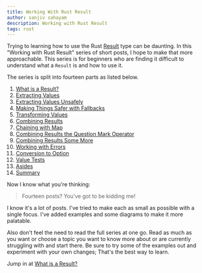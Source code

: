 ```yaml
---
title: Working With Rust Result
author: sanjiv sahayam
description: Working with Rust Result
tags: rust
---
```


Trying to learning how to use the Rust [Result](https://doc.rust-lang.org/std/result/enum.Result.html) type can be daunting. In this "Working with Rust Result" series of short posts, I hope to make that more approachable. This series is for beginners who are finding it difficult to understand what a `Result` is and how to use it.

The series is split into fourteen parts as listed below.

1. [What is a Result?](2024-01-24-working-with-rust-result-part-1.html)
1. [Extracting Values](2024-01-24-working-with-rust-result-part-2.html)
1. [Extracting Values Unsafely](2024-01-24-working-with-rust-result-part-3.html)
1. [Making Things Safer with Fallbacks](2024-01-24-working-with-rust-result-part-4.html)
1. [Transforming Values](2024-01-24-working-with-rust-result-part-5.html)
1. [Combining Results](2024-01-24-working-with-rust-result-part-6.html)
1. [Chaining with Map](2024-01-24-working-with-rust-result-part-7.html)
1. [Combining Results the Question Mark Operator](2024-01-24-working-with-rust-result-part-8.html)
1. [Combining Results Some More](2024-01-24-working-with-rust-result-part-9.html)
1. [Working with Errors](2024-01-24-working-with-rust-result-part-10.html)
1. [Conversion to Option](2024-01-24-working-with-rust-result-part-11.html)
1. [Value Tests](2024-01-24-working-with-rust-result-part-12.html)
1. [Asides](2024-01-24-working-with-rust-result-part-13.html)
1. [Summary](2024-01-24-working-with-rust-result-part-14.html)

Now I know what you're thinking:

> Fourteen posts? You've got to be kidding me!

I know it's a lot of posts. I've tried to make each as small as possible with a single focus. I've added examples and some diagrams to make it more palatable.

Also don't feel the need to read the full series at one go. Read as much as you want or choose a topic you want to know more about or are currently struggling with and start there. Be sure to try some of the examples out and experiment with your own changes; That's the best way to learn.


Jump in at [What is a Result?](2024-01-24-working-with-rust-result-part-1.html)
